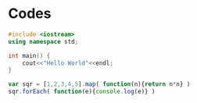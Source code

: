 # Codes

```C++
#include <iostream>
using namespace std;

int main() {
    cout<<"Hello World"<<endl;
}
```

```JavaScript
var sqr = [1,2,3,4,5].map( function(n){return n*n} )
sqr.forEach( function(e){console.log(e)} )
```